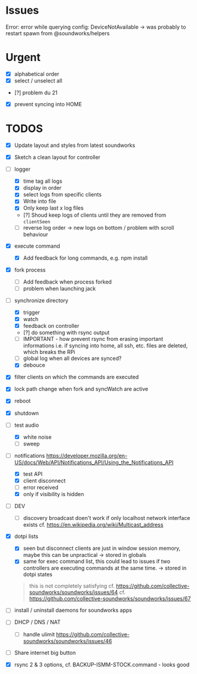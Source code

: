 # Issues

Error: error while querying config: DeviceNotAvailable
-> was probably to restart spawn from @soundworks/helpers

# Urgent

- [x] alphabetical order
- [x] select / unselect all
- [?] problem du 21
- [x] prevent syncing into HOME

# TODOS

- [x] Update layout and styles from latest soundworks
- [x] Sketch a clean layout for controller

- [ ] logger
    + [x] time tag all logs
    + [x] display in order
    + [x] select logs from specific clients
    + [x] Write into file
    + [x] Only keep last x log files
    + [?] Shoud keep logs of clients until they are removed from `clientSeen`
    + [ ] reverse log order -> new logs on bottom / problem with scroll behaviour

- [x] execute command
    + [x] Add feedback for long commands, e.g. npm install

- [x] fork process
    + [ ] Add feedback when process forked
    + [ ] problem when launching jack

- [ ] synchronize directory
    + [x] trigger
    + [x] watch
    + [x] feedback on controller
    + [?] do something with rsync output 
    + [ ] IMPORTANT - how prevent rsync from erasing important informations
        i.e. if syncing into home, all ssh, etc. files are deleted, which breaks the RPi
    + [ ] global log when all devices are synced?
    + [x] debouce
    
- [x] filter clients on which the commands are executed
- [x] lock path change when fork and syncWatch are active

- [x] reboot
- [x] shutdown

- [ ] test audio
    + [x] white noise
    + [ ] sweep

- [ ] notifications
  https://developer.mozilla.org/en-US/docs/Web/API/Notifications_API/Using_the_Notifications_API
  + [x] test API
  + [x] client disconnect
  + [ ] error received
  + [x] only if visibility is hidden
  
- [ ] DEV
    + [ ] discovery broadcast doen't work if only localhost network interface exists
    cf. https://en.wikipedia.org/wiki/Multicast_address
    
- [x] dotpi lists
    + [x] seen but disconnect clients are just in window session memory, maybe this can be unpractical -> stored in globals
    + [x] same for exec command list, this could lead to issues if two controllers are executing commands at the same time. -> stored in dotpi states
    > this is not completely satisfying
    cf. https://github.com/collective-soundworks/soundworks/issues/64
    cf. https://github.com/collective-soundworks/soundworks/issues/67
    
- [ ] install / uninstall daemons for soundworks apps
- [ ] DHCP / DNS / NAT 
    + [ ] handle ulimit https://github.com/collective-soundworks/soundworks/issues/46
- [ ] Share internet big button

- [x] rsync 2 & 3 options, cf. BACKUP-ISMM-STOCK.command - looks good
